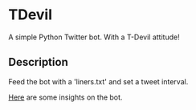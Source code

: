 # TDevil
A simple Python Twitter bot. With a T-Devil attitude!
## Description
Feed the bot with a 'liners.txt' and set a tweet interval. 

[Here](https://geekswipe.net/technology/computing/code-python-twitter-bot-in-ten-minutes/) are some insights on the bot.
